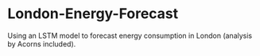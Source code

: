# London-Energy-Forecast

Using an LSTM model to forecast energy consumption in London (analysis by Acorns included).
